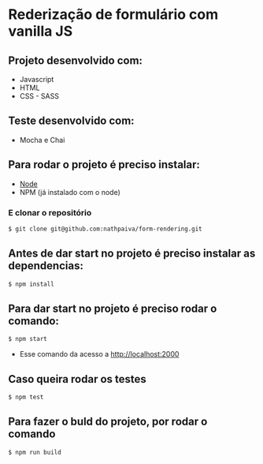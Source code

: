 # Rederização de formulário com vanilla JS

## Projeto desenvolvido com:
* Javascript
* HTML
* CSS - SASS

## Teste desenvolvido com:
* Mocha e Chai

## Para rodar o projeto é preciso instalar:
* [Node](https://nodejs.org/en/download/)
* NPM (já instalado com o node)

### E clonar o repositório
```sh
$ git clone git@github.com:nathpaiva/form-rendering.git
```

## Antes de dar start no projeto é preciso instalar as dependencias:
```sh
$ npm install
```

## Para dar start no projeto é preciso rodar o comando:
```sh
$ npm start
```
* Esse comando da acesso a [http://localhost:2000](http://localhost:2000)

## Caso queira rodar os testes
```sh
$ npm test
```

## Para fazer o buld do projeto, por rodar o comando
```sh
$ npm run build
```
